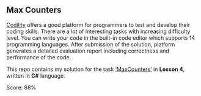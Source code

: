 ## Max Counters
[Codility](https://app.codility.com/programmers/) offers a good platform for programmers to test and develop their coding skills. There are a lot of interesting tasks with increasing difficulty level. You can write your code in the built-in code editor which supports 14 programming languages. After submission of the solution, platform generates a detailed evaluation report including correctness and performance of the code.

This repo contains my solution for the task [‘MaxCounters’](https://app.codility.com/programmers/lessons/4-counting_elements/max_counters/) in **Lesson 4**, written in **C#** language.

Score: 88%

